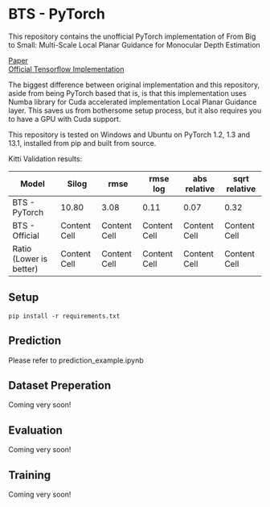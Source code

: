 # BTS - PyTorch
This repository contains the unofficial PyTorch implementation of From Big to Small: Multi-Scale Local Planar Guidance for Monocular Depth Estimation

[Paper](https://arxiv.org/abs/1907.10326)  
[Official Tensorflow Implementation](https://github.com/cogaplex-bts/bts)

The biggest difference between original implementation and this repository, aside from being PyTorch based that is, is that this implementation uses Numba library for Cuda accelerated implementation Local Planar Guidance layer. This saves us from bothersome setup process, but it also requires you to have a GPU with Cuda support.

This repository is tested on Windows and Ubuntu on PyTorch 1.2, 1.3 and 13.1, installed from pip and built from source.

Kitti Validation results:

| Model  | Silog | rmse | rmse log | abs relative | sqrt relative |
| ------------- | ------------- | ------------- | ------------- | ------------- | ------------- |
| BTS - PyTorch  | 10.80  | 3.08  | 0.11  | 0.07  | 0.32  |
| BTS - Official  | Content Cell  | Content Cell  | Content Cell  | Content Cell  | Content Cell  |
| Ratio (Lower is better) | Content Cell  | Content Cell  | Content Cell  | Content Cell  | Content Cell  |

## Setup
```
pip install -r requirements.txt
```


## Prediction

Please refer to prediction_example.ipynb

## Dataset Preperation
Coming very soon!

## Evaluation
Coming very soon!

## Training
Coming very soon!

